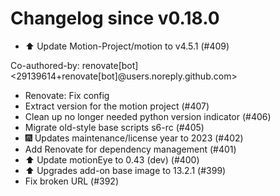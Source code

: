 # Changelog since v0.18.0
- ⬆️ Update Motion-Project/motion to v4.5.1 (#409)

Co-authored-by: renovate[bot] <29139614+renovate[bot]@users.noreply.github.com> 
- Renovate: Fix config 
- Extract version for the motion project (#407) 
- Clean up no longer needed python version indicator (#406) 
- Migrate old-style base scripts s6-rc (#405) 
- 🎆 Updates maintenance/license year to 2023 (#402) 
- Add Renovate for dependency management (#401) 
- ⬆️ Update motionEye to 0.43 (dev) (#400) 
- ⬆️ Upgrades add-on base image to 13.2.1 (#399) 
- Fix broken URL (#392) 
